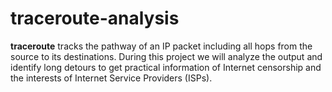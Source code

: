 # traceroute-analysis
**traceroute** tracks the pathway of an IP packet including all hops from the source to its destinations.
During this project we will analyze the output and identify long detours to get practical information of Internet censorship and the interests of Internet Service Providers (ISPs).
